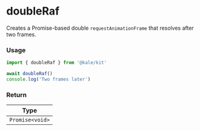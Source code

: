 # doubleRaf

Creates a Promise-based double `requestAnimationFrame` that resolves after two frames.

### Usage

```ts
import { doubleRaf } from '@kale/kit'

await doubleRaf()
console.log('Two frames later')
```

### Return

| Type            |
| --------------- |
| `Promise<void>` |
